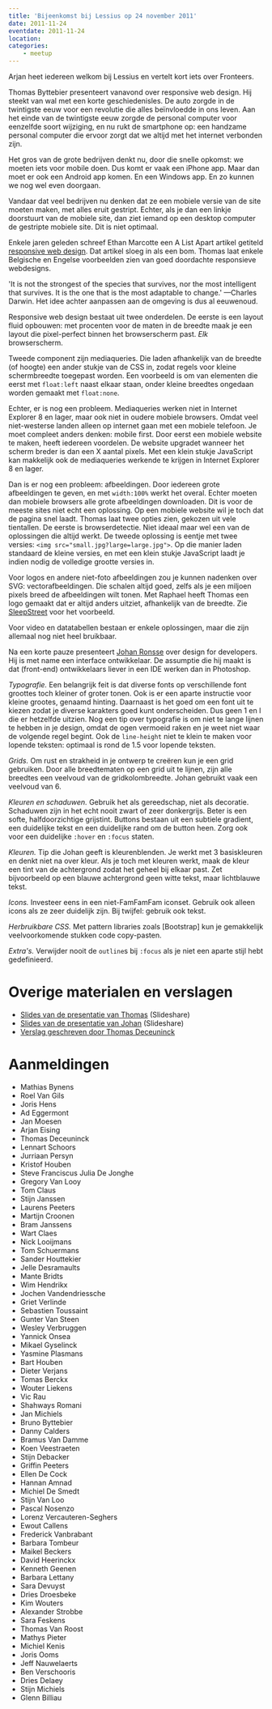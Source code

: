 ```yaml
---
title: 'Bijeenkomst bij Lessius op 24 november 2011'
date: 2011-11-24
eventdate: 2011-11-24
location:
categories:
    - meetup
---
```


Arjan heet iedereen welkom bij Lessius en vertelt kort iets over Fronteers.

Thomas Byttebier presenteert vanavond over responsive web design. Hij steekt van wal met een korte geschiedenisles. De auto zorgde in de twintigste eeuw voor een revolutie die alles beïnvloedde in ons leven. Aan het einde van de twintigste eeuw zorgde de personal computer voor eenzelfde soort wijziging, en nu rukt de smartphone op: een handzame personal computer die ervoor zorgt dat we altijd met het internet verbonden zijn.

Het gros van de grote bedrijven denkt nu, door die snelle opkomst: we moeten iets voor mobile doen. Dus komt er vaak een iPhone app. Maar dan moet er ook een Android app komen. En een Windows app. En zo kunnen we nog wel even doorgaan.

Vandaar dat veel bedrijven nu denken dat ze een mobiele versie van de site moeten maken, met alles eruit gestript. Echter, als je dan een linkje doorstuurt van de mobiele site, dan ziet iemand op een desktop computer de gestripte mobiele site. Dit is niet optimaal.

Enkele jaren geleden schreef Ethan Marcotte een A List Apart artikel getiteld [responsive web design](http://www.alistapart.com/articles/responsive-web-design/). Dat artikel sloeg in als een bom. Thomas laat enkele Belgische en Engelse voorbeelden zien van goed doordachte responsieve webdesigns.

'It is not the strongest of the species that survives, nor the most intelligent that survives. It is the one that is the most adaptable to change.' —Charles Darwin. Het idee achter aanpassen aan de omgeving is dus al eeuwenoud.

Responsive web design bestaat uit twee onderdelen. De eerste is een layout fluid opbouwen: met procenten voor de maten in de breedte maak je een layout die pixel-perfect binnen het browserscherm past. _Elk_ browserscherm.

Tweede component zijn mediaqueries. Die laden afhankelijk van de breedte (of hoogte) een ander stukje van de CSS in, zodat regels voor kleine schermbreedte toegepast worden. Een voorbeeld is om van elementen die eerst met `float:left` naast elkaar staan, onder kleine breedtes ongedaan worden gemaakt met `float:none`.

Echter, er is nog een probleem. Mediaqueries werken niet in Internet Explorer 8 en lager, maar ook niet in oudere mobiele browsers. Omdat veel niet-westerse landen alleen op internet gaan met een mobiele telefoon. Je moet compleet anders denken: mobile first. Door eerst een mobiele website te maken, heeft iedereen voordelen. De website upgradet wanneer het scherm breder is dan een X aantal pixels. Met een klein stukje JavaScript kan makkelijk ook de mediaqueries werkende te krijgen in Internet Explorer 8 en lager.

Dan is er nog een probleem: afbeeldingen. Door iedereen grote afbeeldingen te geven, en met `width:100%` werkt het overal. Echter moeten dan mobiele browsers alle grote afbeeldingen downloaden. Dit is voor de meeste sites niet echt een oplossing. Op een mobiele website wil je toch dat de pagina snel laadt. Thomas laat twee opties zien, gekozen uit vele tientallen. De eerste is browserdetectie. Niet ideaal maar wel een van de oplossingen die altijd werkt. De tweede oplossing is eentje met twee versies: `<img src="small.jpg?large=large.jpg">`. Op die manier laden standaard de kleine versies, en met een klein stukje JavaScript laadt je indien nodig de volledige grootte versies in.

Voor logos en andere niet-foto afbeeldingen zou je kunnen nadenken over SVG: vectorafbeeldingen. Die schalen altijd goed, zelfs als je een miljoen pixels breed de afbeeldingen wilt tonen. Met Raphael heeft Thomas een logo gemaakt dat er altijd anders uitziet, afhankelijk van de breedte. Zie [SleepStreet](http://www.sleepstreet.be/) voor het voorbeeld.

Voor video en datatabellen bestaan er enkele oplossingen, maar die zijn allemaal nog niet heel bruikbaar.

Na een korte pauze presenteert [Johan Ronsse](http://wolfslittlestore.be/) over design for developers. Hij is met name een interface ontwikkelaar. De assumptie die hij maakt is dat (front-end) ontwikkelaars liever in een IDE werken dan in Photoshop.

_Typografie._ Een belangrijk feit is dat diverse fonts op verschillende font groottes toch kleiner of groter tonen. Ook is er een aparte instructie voor kleine grootes, genaamd hinting. Daarnaast is het goed om een font uit te kiezen zodat je diverse karakters goed kunt onderscheiden. Dus geen 1 en l die er hetzelfde uitzien. Nog een tip over typografie is om niet te lange lijnen te hebben in je design, omdat de ogen vermoeid raken en je weet niet waar de volgende regel begint. Ook de `line-height` niet te klein te maken voor lopende teksten: optimaal is rond de 1.5 voor lopende teksten.

_Grids._ Om rust en strakheid in je ontwerp te creëren kun je een grid gebruiken. Door alle breedtematen op een grid uit te lijnen, zijn alle breedtes een veelvoud van de gridkolombreedte. Johan gebruikt vaak een veelvoud van 6.

_Kleuren en schaduwen._ Gebruik het als gereedschap, niet als decoratie. Schaduwen zijn in het echt nooit zwart of zeer donkergrijs. Beter is een softe, halfdoorzichtige grijstint. Buttons bestaan uit een subtiele gradient, een duidelijke tekst en een duidelijke rand om de button heen. Zorg ook voor een duidelijke `:hover` en `:focus` staten.

_Kleuren._ Tip die Johan geeft is kleurenblenden. Je werkt met 3 basiskleuren en denkt niet na over kleur. Als je toch met kleuren werkt, maak de kleur een tint van de achtergrond zodat het geheel bij elkaar past. Zet bijvoorbeeld op een blauwe achtergrond geen witte tekst, maar lichtblauwe tekst.

_Icons._ Investeer eens in een niet-FamFamFam iconset. Gebruik ook alleen icons als ze zeer duidelijk zijn. Bij twijfel: gebruik ook tekst.

_Herbruikbare CSS._ Met pattern libraries zoals [Bootstrap] kun je gemakkelijk veelvoorkomende stukken code copy-pasten.

_Extra's._ Verwijder nooit de `outline`s bij `:focus` als je niet een aparte stijl hebt gedefinieerd.

# Overige materialen en verslagen

-   [Slides van de presentatie van Thomas](http://www.slideshare.net/bytte/responsive-web-design-10389263) (Slideshare)
-   [Slides van de presentatie van Johan](http://www.slideshare.net/Wolfr/design-for-developersonlineversionlong) (Slideshare)
-   [Verslag geschreven door Thomas Deceuninck](http://creativeskills.be/articles/fronteers-meetup-lessius/)

# Aanmeldingen

-   Mathias Bynens
-   Roel Van Gils
-   Joris Hens
-   Ad Eggermont
-   Jan Moesen
-   Arjan Eising
-   Thomas Deceuninck
-   Lennart Schoors
-   Jurriaan Persyn
-   Kristof Houben
-   Steve Franciscus Julia De Jonghe
-   Gregory Van Looy
-   Tom Claus
-   Stijn Janssen
-   Laurens Peeters
-   Martijn Croonen
-   Bram Janssens
-   Wart Claes
-   Nick Looijmans
-   Tom Schuermans
-   Sander Houttekier
-   Jelle Desramaults
-   Mante Bridts
-   Wim Hendrikx
-   Jochen Vandendriessche
-   Griet Verlinde
-   Sebastien Toussaint
-   Gunter Van Steen
-   Wesley Verbruggen
-   Yannick Onsea
-   Mikael Gyselinck
-   Yasmine Plasmans
-   Bart Houben
-   Dieter Verjans
-   Tomas Berckx
-   Wouter Liekens
-   Vic Rau
-   Shahways Romani
-   Jan Michiels
-   Bruno Byttebier
-   Danny Calders
-   Bramus Van Damme
-   Koen Veestraeten
-   Stijn Debacker
-   Griffin Peeters
-   Ellen De Cock
-   Hannan Amnad
-   Michiel De Smedt
-   Stijn Van Loo
-   Pascal Nosenzo
-   Lorenz Vercauteren-Seghers
-   Ewout Callens
-   Frederick Vanbrabant
-   Barbara Tombeur
-   Maikel Beckers
-   David Heerinckx
-   Kenneth Geenen
-   Barbara Lettany
-   Sara Devuyst
-   Dries Droesbeke
-   Kim Wouters
-   Alexander Strobbe
-   Sara Feskens
-   Thomas Van Roost
-   Mathys Pieter
-   Michiel Kenis
-   Joris Ooms
-   Jeff Nauwelaerts
-   Ben Verschooris
-   Dries Delaey
-   Stijn Michiels
-   Glenn Billiau
